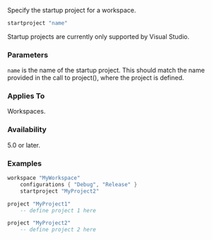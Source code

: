 Specify the startup project for a workspace.

```lua
startproject "name"
```

Startup projects are currently only supported by Visual Studio.

### Parameters ###

`name` is the name of the startup project. This should match the name provided in the call to project(), where the project is defined.

### Applies To ###

Workspaces.

### Availability ###

5.0 or later.

### Examples ###

```lua
workspace "MyWorkspace"
    configurations { "Debug", "Release" }
    startproject "MyProject2"

project "MyProject1"
    -- define project 1 here

project "MyProject2"
    -- define project 2 here
```
